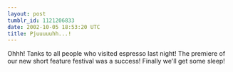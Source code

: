```yaml
---
layout: post
tumblr_id: 1121206833
date: 2002-10-05 18:53:20 UTC
title: Pjuuuuuhh...!
---
```


Ohhh! Tanks to all people who visited espresso last night! The premiere of our new short feature festival was a success! Finally we'll get some sleep!
